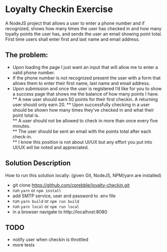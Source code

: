 # Loyalty Checkin Exercise

A NodeJS project that allows a user to enter a phone number and if recognized, shows how many times the user has checked in and how many loyalty points the user has, and sends the user an email showing point total. First time users shall enter first and last name and email address.

## The problem:
* Upon loading the page I just want an input that will allow me to enter a valid phone number.
* If the phone number is not recognized present the user with a form that allows them to enter their first name, last name and email address.  
* Upon submission and once the user is registered I’d like for you to show a success page that shows me the balance of how many points I have.  
** A new user should earn 50 points for their first checkin.  A returning user should only earn 20. 
** Upon successfully checking in a user should be shown how many times they’ve checked in and what their point total is.  
** A user should not be allowed to check in more than once every five minutes.  
** The user should be sent an email with the points total after each check-in.  
** I know this position is not about UI/UX but any effort you put into UI/UX will be noted and appreciated.  

## Solution Description

How to run this solution locally: (given Git, NodeJS, NPM/yarn are installed)

+ git clone https://github.com/cprebble/loyalty-checkin.git
+ run ```yarn``` or ```npm install```
+ add SMTP service, user and password to .env file
+ run ```yarn build``` or ```npm run build```
+ run ```yarn local``` or ```npm run local```
+ in a browser navigate to http://localhost:8080

## TODO
* notify user when checkin is throttled
* more tests
